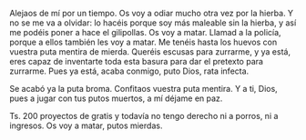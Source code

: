 Alejaos de mí por un tiempo. Os voy a odiar mucho otra vez por la hierba. Y no se me va a olvidar: lo hacéis porque soy más maleable sin la hierba, y así me podéis poner a hace el gilipollas. Os voy a matar. Llamad a la policía, porque a ellos también les voy a matar. Me tenéis hasta los huevos con vuestra puta mentira de mierda. Queréis escusas para zurrarme, y ya está, eres capaz de inventarte toda esta basura para dar el pretexto para zurrarme. Pues ya está, acaba conmigo, puto Dios, rata infecta.

Se acabó ya la puta broma. Confitaos vuestra puta mentira. Y a ti, Dios, pues a jugar con tus putos muertos, a mí déjame en paz.

Ts. 200 proyectos de gratis y todavía no tengo derecho ni a porros, ni a ingresos. Os voy a matar, putos mierdas.
